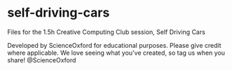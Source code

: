 # self-driving-cars
Files for the 1.5h Creative Computing Club session, Self Driving Cars

Developed by ScienceOxford for educational purposes. Please give credit where applicable. 
We love seeing what you've created, so tag us when you share! @ScienceOxford
